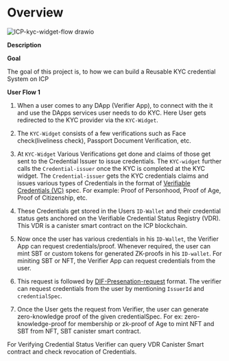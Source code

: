 # Overview



![ICP-kyc-widget-flow drawio](https://github.com/Raj6939/zk-kyc-icp/assets/67961128/05d6ce6d-ab48-4dc4-aadd-eeb4f77510f6)





**Description**

**Goal**

The goal of this project is, to how we can build a Reusable KYC credential System on ICP

**User Flow 1**

1. When a user comes to any DApp (Verifier App), to connect with the it and use the DApps services user needs to do KYC. Here User gets redirected to the KYC provider via the `KYC-Widget`.

2. The `KYC-Widget` consists of a few verifications such as Face check(liveliness check), Passport Document Verification, etc.
 
3. At `KYC-Widget` Various Verifications get done and claims of those get sent to the Credential Issuer to issue credentials. The `KYC-widget` further calls the `Credential-issuer` once the KYC is completed at the KYC widget. The `Credential-issuer` gets the KYC credentials claims and issues various types of Credentials in the format of [Verifiable Credentials (VC)](https://github.com/dfinity/internet-identity/blob/main/docs/vc-spec.md#ii-verifiable-credential-spec-mvp) spec. For example: Proof of Personhood, Proof of Age, Proof of Citizenship, etc.

4. These Credentials get stored in the Users `ID-Wallet` and their credential status gets anchored on the Verifiable Credential Status Registry (VDR). This VDR is a canister smart contract on the ICP blockchain.

5. Now once the user has various credentials in his `ID-Wallet`, the Verifier App can request credentials/proof. Whenever required, the user can mint SBT or custom tokens for generated ZK-proofs in his `ID-wallet`. For miniting SBT or NFT, the Verifier App can request credentials from the user.

6. This request is followed by [DIF-Presenation-request](https://identity.foundation/presentation-exchange/spec/v2.0.0/) format. The verifier can request credentials from the user by mentioning `IssuerId` and `credentialSpec`.

6. Once the User gets the request from Verifier, the user can generate zero-knowledge proof of the given credentialSpec. For ex: zero-knowledge-proof for membership or zk-proof of Age to mint NFT and SBT from NFT, SBT canister smart contract.

For Verifying Credential Status Verifier can query VDR Canister Smart contract and check revocation of Credentials.



   
